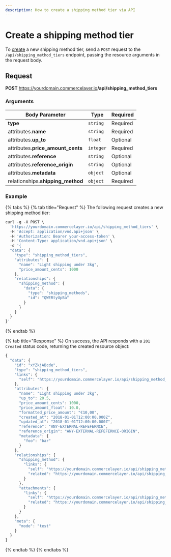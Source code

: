 ```yaml
---
description: How to create a shipping method tier via API
---
```


# Create a shipping method tier

To <a href="https://docs.commercelayer.io/developers/creating-resources" target="_blank">create</a> a new shipping method tier, send a `POST` request to the `/api/shipping_method_tiers` endpoint, passing the resource arguments in the request body.

## Request

**POST** https://yourdomain.commercelayer.io<b>/api/shipping_method_tiers</b>

### Arguments

| Body Parameter | Type     | Required |
| -------------- | -------- | -------- |
| **type**       | `string` | Required |
| attributes.**name** | `string` | Required |
| attributes.**up_to** | `float` | Optional |
| attributes.**price_amount_cents** | `integer` | Required |
| attributes.**reference** | `string` | Optional |
| attributes.**reference_origin** | `string` | Optional |
| attributes.**metadata** | `object` | Optional |
| relationships.**shipping_method** | `object` | Required |

### Example

{% tabs %}
{% tab title="Request" %}
The following request creates a new shipping method tier:

```javascript
curl -g -X POST \
  'https://yourdomain.commercelayer.io/api/shipping_method_tiers' \
  -H 'Accept: application/vnd.api+json' \
  -H 'Authorization: Bearer your-access-token' \
  -H 'Content-Type: application/vnd.api+json' \
  -d '{
  "data": {
    "type": "shipping_method_tiers",
    "attributes": {
      "name": "Light shipping under 3kg",
      "price_amount_cents": 1000
    },
    "relationships": {
      "shipping_method": {
        "data": {
          "type": "shipping_methods",
          "id": "QWERtyUpBa"
        }
      }
    }
  }
}'
```
{% endtab %}

{% tab title="Response" %}
On success, the API responds with a `201 Created` status code, returning the created resource object:

```javascript
{
  "data": {
    "id": "xYZkjABcde",
    "type": "shipping_method_tiers",
    "links": {
      "self": "https://yourdomain.commercelayer.io/api/shipping_method_tiers/xYZkjABcde"
    },
    "attributes": {
      "name": "Light shipping under 3kg",
      "up_to": 20.5,
      "price_amount_cents": 1000,
      "price_amount_float": 10.0,
      "formatted_price_amount": "€10,00",
      "created_at": "2018-01-01T12:00:00.000Z",
      "updated_at": "2018-01-01T12:00:00.000Z",
      "reference": "ANY-EXTERNAL-REFEFERNCE",
      "reference_origin": "ANY-EXTERNAL-REFEFERNCE-ORIGIN",
      "metadata": {
        "foo": "bar"
      }
    },
    "relationships": {
      "shipping_method": {
        "links": {
          "self": "https://yourdomain.commercelayer.io/api/shipping_method_tiers/xYZkjABcde/relationships/shipping_method",
          "related": "https://yourdomain.commercelayer.io/api/shipping_method_tiers/xYZkjABcde/shipping_method"
        }
      },
      "attachments": {
        "links": {
          "self": "https://yourdomain.commercelayer.io/api/shipping_method_tiers/xYZkjABcde/relationships/attachments",
          "related": "https://yourdomain.commercelayer.io/api/shipping_method_tiers/xYZkjABcde/attachments"
        }
      }
    },
    "meta": {
      "mode": "test"
    }
  }
}
```
{% endtab %}
{% endtabs %}

